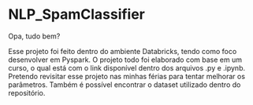 # NLP_SpamClassifier

Opa, tudo bem?

Esse projeto foi feito dentro do ambiente Databricks, tendo como foco desenvolver em Pyspark. 
O projeto todo foi elaborado com base em um curso, o qual está com o link disponível dentro dos arquivos .py e .ipynb.
Pretendo revisitar esse projeto nas minhas férias para tentar melhorar os parâmetros. Também é possível encontrar o dataset utilizado dentro do repositório.
